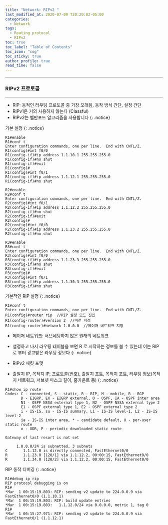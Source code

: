 ```yaml
---
title: "Network: RIPv2 "
last_modified_at: 2020-07-09 T20:20:02-05:00
categories:
  - Network
tags:
  - Routing protocol
  - RIPv2
toc: true 
toc_label: "Table of Contents"
toc_icon: "cog"
toc_sticky: true 
author_profile: true 
read_time: false 
---
```


---
### RIPv2 프로토콜
---

* RIP: 동적인 라우팅 프로토콜 중 가장 오래됨, 동작 방식 간단, 설정 간단
* RIPv1은 거의 사용하지 않는다 (Classful)
* RIPv2는 벨만포드 알고리즘을 사용합니다
{: .notice}

기본 설정
{: .notice}
```
R1#enable
R1#conf t
Enter configuration commands, one per line.  End with CNTL/Z.
R1(config)#int f0/0
R1(config-if)#ip address 1.1.10.1 255.255.255.0
R1(config-if)#no shut
R1(config-if)#exit
R1(config)#
R1(config)#int f0/1
R1(config-if)#ip address 1.1.12.1 255.255.255.0
R1(config-if)#no shut
```

```
R2#enable
R2#conf t
Enter configuration commands, one per line.  End with CNTL/Z.
R2(config)#int f0/1
R2(config-if)#ip address 1.1.12.2 255.255.255.0
R2(config-if)#no shut
R2(config-if)#exit
R2(config)#
R2(config)#int f0/0
R2(config-if)#ip address 1.1.23.2 255.255.255.0
R2(config-if)#no shut
```

```
R3#enable
R3#conf t
Enter configuration commands, one per line.  End with CNTL/Z.
R3(config)#int f0/0
R3(config-if)#ip address 1.1.23.3 255.255.255.0
R3(config-if)#no shut
R3(config-if)#exit
R3(config)#
R3(config)#int f0/1
R3(config-if)#ip address 1.1.30.3 255.255.255.0
R3(config-if)#no shut
```

기본적인 RIP 설정
{: .notice}

```
R1#conf t
Enter configuration commands, one per line.  End with CNTL/Z.
R1(config)#router rip  //RIP 설정 모드 진입
R1(config-router)#version 2  //버전 지정
R1(config-router)#network 1.0.0.0  //메이저 네트워크 지정
```

* 메이저 네트워크: 서브네팅하지 않은 원래의 네트워크
* 설정하고 나서 라우팅 테이블을 보면 R 로 시작하는 정보를 볼 수 있는데 이는 RIP로 부터 광고받은 라우팅 정보다
{: .notice}

* RIPv2 패킷 포맷
* 출발지 IP, 목적지 IP, 프로토콜(번호), 출발지 포트, 목적지 포트, 라우팅 정보(목적지 네트워크, 서브넷 마스크 길이, 홉카운트 등)
{: .notice}

```
R1#show ip route
Codes: C - connected, S - static, R - RIP, M - mobile, B - BGP
       D - EIGRP, EX - EIGRP external, O - OSPF, IA - OSPF inter area
       N1 - OSPF NSSA external type 1, N2 - OSPF NSSA external type 2
       E1 - OSPF external type 1, E2 - OSPF external type 2
       i - IS-IS, su - IS-IS summary, L1 - IS-IS level-1, L2 - IS-IS level-2
       ia - IS-IS inter area, * - candidate default, U - per-user static route
       o - ODR, P - periodic downloaded static route

Gateway of last resort is not set

     1.0.0.0/24 is subnetted, 3 subnets
C       1.1.12.0 is directly connected, FastEthernet0/0
R       1.1.23.0 [120/1] via 1.1.12.2, 00:00:15, FastEthernet0/0
R       1.1.34.0 [120/2] via 1.1.12.2, 00:00:15, FastEthernet0/0
```

RIP 동작 디버깅
{: .notice}
```
R1#debug ip rip
RIP protocol debugging is on
R1#
*Mar  1 00:15:19.803: RIP: sending v2 update to 224.0.0.9 via FastEthernet0/0 (1.1.10.1)
*Mar  1 00:15:19.803: RIP: build update entries
*Mar  1 00:15:19.803:   1.1.12.0/24 via 0.0.0.0, metric 1, tag 0
R1#
*Mar  1 00:15:27.971: RIP: sending v2 update to 224.0.0.9 via FastEthernet0/1 (1.1.12.1)
```